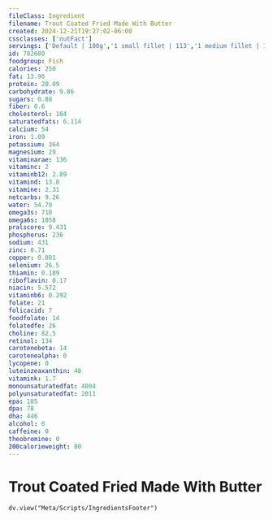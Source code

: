 ```yaml
---
fileClass: Ingredient
filename: Trout Coated Fried Made With Butter
created: 2024-12-21T19:27:02-06:00
cssclasses: ['nutFact']
servings: ['Default | 100g','1 small fillet | 113','1 medium fillet | 170','1 large fillet | 255','1 small trout (yield after cooking, bone removed) | 98','1 medium trout (yield after cooking, bone removed) | 195','1 large trout (yield after cooking, bone removed) | 390','1 cup, cooked, flaked | 136','1 oz, boneless, raw (yield after cooking) | 27','1 oz, boneless, cooked | 28']
id: 782680
foodgroup: Fish
calories: 250
fat: 13.96
protein: 20.09
carbohydrate: 9.86
sugars: 0.88
fiber: 0.6
cholesterol: 104
saturatedfats: 6.114
calcium: 54
iron: 1.09
potassium: 364
magnesium: 29
vitaminarae: 136
vitaminc: 2
vitaminb12: 2.89
vitamind: 13.8
vitamine: 2.31
netcarbs: 9.26
water: 54.79
omega3s: 710
omega6s: 1058
pralscore: 9.431
phosphorus: 236
sodium: 431
zinc: 0.71
copper: 0.081
selenium: 26.5
thiamin: 0.189
riboflavin: 0.17
niacin: 5.572
vitaminb6: 0.292
folate: 21
folicacid: 7
foodfolate: 14
folatedfe: 26
choline: 82.5
retinol: 134
carotenebeta: 14
carotenealpha: 0
lycopene: 0
luteinzeaxanthin: 48
vitamink: 1.7
monounsaturatedfat: 4004
polyunsaturatedfat: 2011
epa: 185
dpa: 78
dha: 446
alcohol: 0
caffeine: 0
theobromine: 0
200calorieweight: 80
---
```


# Trout Coated Fried Made With Butter

```dataviewjs
dv.view("Meta/Scripts/IngredientsFooter")
```